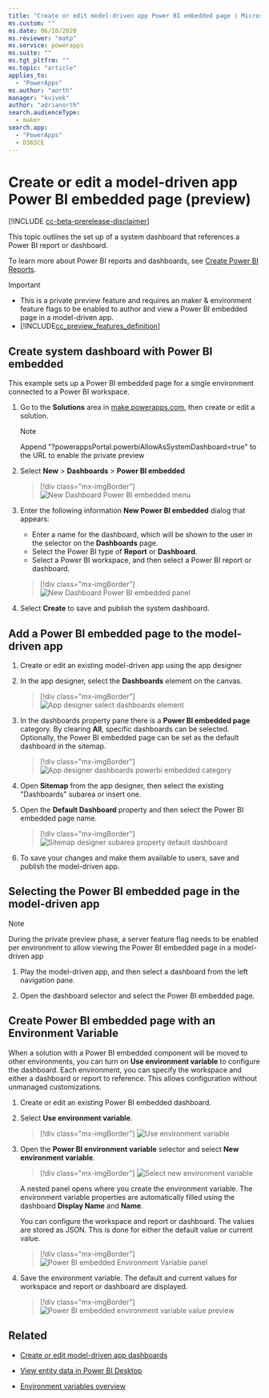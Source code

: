 ```yaml
---
title: "Create or edit model-driven app Power BI embedded page | MicrosoftDocs"
ms.custom: ""
ms.date: 06/10/2020
ms.reviewer: "matp"
ms.service: powerapps
ms.suite: ""
ms.tgt_pltfrm: ""
ms.topic: "article"
applies_to: 
  - "PowerApps"
ms.author: "aorth"
manager: "kvivek"
author: "adrianorth"
search.audienceType: 
  - maker
search.app: 
  - "PowerApps"
  - D365CE
---
```

# Create or edit a model-driven app Power BI embedded page (preview)

[!INCLUDE [cc-beta-prerelease-disclaimer](../../includes/cc-beta-prerelease-disclaimer.md)]

This topic outlines the set up of a system dashboard that references a Power BI report or dashboard. 

To learn more about Power BI reports and dashboards, see <a href="https://docs.microsoft.com/power-bi/create-reports/">Create Power BI Reports</a>. 

> [!IMPORTANT]
> - This is a private preview feature and requires an maker & environment feature flags to be enabled to author and view a Power BI embedded page in a model-driven app.
> - [!INCLUDE[cc_preview_features_definition](../../includes/cc-preview-features-definition.md)]


## Create system dashboard with Power BI embedded

This example sets up a Power BI embedded page for a single environment connected to a Power BI workspace. 

1. Go to the **Solutions** area in <a href="https://make.powerapps.com">make.powerapps.com</a>, then create or edit a solution. 

    > [!NOTE]
    > Append "?powerappsPortal.powerbiAllowAsSystemDashboard=true" to the URL to enable the private preview

2. Select **New** > **Dashboards** > **Power BI embedded**

    > [!div class="mx-imgBorder"] 
    > ![New Dashboard Power BI embedded menu](media/create-edit-powerbi-embedded-page/new-dashboard-powerbi-embedded-preview.png "New Dashboard Power BI embedded menu")

3. Enter the following information **New Power BI embedded** dialog that appears: 
   -  Enter a name for the dashboard, which will be shown to the user in the selector on the **Dashboards** page. 
   - Select the Power BI type of **Report** or **Dashboard**. 
   - Select a Power BI workspace, and then select a Power BI report or dashboard.

    > [!div class="mx-imgBorder"] 
    > ![New Dashboard Power BI embedded panel](media/create-edit-powerbi-embedded-page/new-dashboard-powerbi-embedded-panel.png "New Dashboard Power BI embedded panel")

4. Select **Create** to save and publish the system dashboard. 

## Add a Power BI embedded page to the model-driven app

1. Create or edit an existing model-driven app using the app designer

2. In the app designer, select the **Dashboards** element on the canvas. 

    > [!div class="mx-imgBorder"] 
    > ![App designer select dashboards element](media/create-edit-powerbi-embedded-page/app-designer-select-dashboards-element.png "App designer select dashboards element")

3. In the dashboards property pane there is a **Power BI embedded page** category. By clearing **All**, specific dashboards can be selected. Optionally, the Power BI embedded page can be set as the default dashboard in the sitemap.

    > [!div class="mx-imgBorder"] 
    > ![App designer dashboards powerbi embedded category](media/create-edit-powerbi-embedded-page/app-designer-dashboards-powerbi-embedded-category.png "App designer dashboards powerbi embedded category")

4. Open **Sitemap** from the app designer, then select the existing "Dashboards" subarea or insert one.

5. Open the **Default Dashboard** property and then select the Power BI embedded page name.

    > [!div class="mx-imgBorder"] 
    > ![Sitemap designer subarea property default dashboard](media/create-edit-powerbi-embedded-page/sitemap-designer-subarea-property-default-dashboard.png "Sitemap designer subarea property default dashboard")

6. To save your changes and make them available to users, save and publish the model-driven app.

## Selecting the Power BI embedded page in the model-driven app 

  > [!Note]
  > During the private preview phase, a server feature flag needs to be enabled per environment to allow viewing the Power BI embedded page in a model-driven app 

1. Play the model-driven app, and then select a dashboard from the left navigation pane. 

2. Open the dashboard selector and select the Power BI embedded page. 


<!-- Reference this section for "Use environment variable" Learn more link -->
## Create Power BI embedded page with an Environment Variable

When a solution with a Power BI embedded component will be moved to other environments, you can turn on **Use environment variable** to configure the dashboard. Each environment, you can specify the workspace and either a dashboard or report to reference. This allows configuration without unmanaged customizations.

1. Create or edit an existing Power BI embedded dashboard.

2. Select **Use environment variable**.

    > [!div class="mx-imgBorder"] 
    > ![Use environment variable](media/create-edit-powerbi-embedded-page/power-bi-embedded-use-environment-variable.png "Use environment variable")

3. Open the **Power BI environment variable** selector and select **New environment variable**.

    > [!div class="mx-imgBorder"] 
    > ![Select new environment variable](media/create-edit-powerbi-embedded-page/power-bi-embedded-new-environment-variable.png  "Select new environment variable")

    A nested panel opens where you create the environment variable. The environment variable properties are automatically filled using the dashboard **Display Name** and **Name**.

    You can configure the workspace and report or dashboard. The values are stored as JSON. This is done for either the default value or current value.

    > [!div class="mx-imgBorder"] 
    > ![Power BI embedded Environment Variable panel](media/create-edit-powerbi-embedded-page/powerbi-embedded-env-var-panel.png  "Power BI embedded Environment Variable panel")

4. Save the environment variable. The default and current values for workspace and report or dashboard are displayed. 

    > [!div class="mx-imgBorder"] 
    > ![Power BI embedded environment variable value preview](media/create-edit-powerbi-embedded-page/power-bi-embedded-environment-variable-value-preview.png  "Power BI embedded environment variable value preview")

## Related

* [Create or edit model-driven app dashboards](create-edit-dashboards.md)

* [View entity data in Power BI Desktop](../common-data-service/view-entity-data-power-bi.md)

* [Environment variables overview](../common-data-service/environmentvariables.md)
